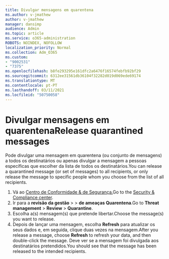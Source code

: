 ```yaml
---
title: Divulgar mensagens em quarentena
ms.author: v-jmathew
author: v-jmathew
manager: dansimp
audience: Admin
ms.topic: article
ms.service: o365-administration
ROBOTS: NOINDEX, NOFOLLOW
localization_priority: Normal
ms.collection: Adm_O365
ms.custom:
- "9002531"
- "7375"
ms.openlocfilehash: b8fe293295e161dfc2a6476f16574febfb92bf29
ms.sourcegitcommit: 6312ee31561db36104f32282d019d069ede69174
ms.translationtype: MT
ms.contentlocale: pt-PT
ms.lasthandoff: 03/11/2021
ms.locfileid: "50750058"
---
```

# <a name="release-quarantined-messages"></a><span data-ttu-id="7c918-102">Divulgar mensagens em quarentena</span><span class="sxs-lookup"><span data-stu-id="7c918-102">Release quarantined messages</span></span>

<span data-ttu-id="7c918-103">Pode divulgar uma mensagem em quarentena (ou conjunto de mensagens) a todos os destinatários ou apenas divulgar a mensagem a pessoas específicas que escolher da lista de todos os destinatários.</span><span class="sxs-lookup"><span data-stu-id="7c918-103">You can release a quarantined message (or set of messages) to all recipients, or only release the message to specific people whom you choose from the list of all recipients.</span></span>

1. <span data-ttu-id="7c918-104">Vá ao [Centro de Conformidade & de Segurança.](https://go.microsoft.com/fwlink/p/?linkid=2077143)</span><span class="sxs-lookup"><span data-stu-id="7c918-104">Go to the [Security & Compliance center](https://go.microsoft.com/fwlink/p/?linkid=2077143).</span></span>
2. <span data-ttu-id="7c918-105">Ir para a **revisão da gestão**  >    >  **de ameaças Quarentena**.</span><span class="sxs-lookup"><span data-stu-id="7c918-105">Go to **Threat management** > **Review** > **Quarantine**.</span></span>
3. <span data-ttu-id="7c918-106">Escolha a(s) mensagem(s) que pretende libertar.</span><span class="sxs-lookup"><span data-stu-id="7c918-106">Choose the message(s) you want to release.</span></span>
4. <span data-ttu-id="7c918-107">Depois de lançar uma mensagem, escolha **Refresh** para atualizar os seus dados e, em seguida, clique duas vezes na mensagem.</span><span class="sxs-lookup"><span data-stu-id="7c918-107">After you release a message, choose **Refresh** to refresh your data, and then double-click the message.</span></span> <span data-ttu-id="7c918-108">Deve ver se a mensagem foi divulgada aos destinatários pretendidos.</span><span class="sxs-lookup"><span data-stu-id="7c918-108">You should see that the message has been released to the intended recipients.</span></span>
